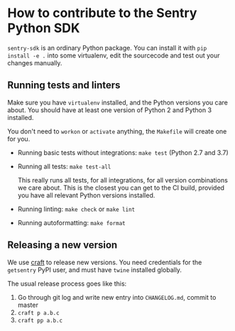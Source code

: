 # How to contribute to the Sentry Python SDK

`sentry-sdk` is an ordinary Python package. You can install it with `pip
install -e .` into some virtualenv, edit the sourcecode and test out your
changes manually.

## Running tests and linters

Make sure you have `virtualenv` installed, and the Python versions you care
about. You should have at least one version of Python 2 and Python 3 installed.

You don't need to `workon` or `activate` anything, the `Makefile` will create
one for you.

* Running basic tests without integrations: `make test` (Python 2.7 and 3.7)
* Running all tests: `make test-all`

  This really runs all tests, for all integrations, for all version
  combinations we care about. This is the closest you can get to the CI build,
  provided you have all relevant Python versions installed.

* Running linting: `make check` or `make lint`
* Running autoformatting: `make format`

## Releasing a new version

We use [craft](https://github.com/getsentry/craft#python-package-index-pypi) to
release new versions. You need credentials for the `getsentry` PyPI user, and
must have `twine` installed globally.

The usual release process goes like this:

1. Go through git log and write new entry into `CHANGELOG.md`, commit to master
2. `craft p a.b.c`
3. `craft pp a.b.c`
